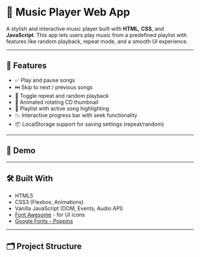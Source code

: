 # 🎵 Music Player Web App

A stylish and interactive music player built with **HTML**, **CSS**, and **JavaScript**. This app lets users play music from a predefined playlist with features like random playback, repeat mode, and a smooth UI experience.

---

## 🚀 Features

- ✅ Play and pause songs
- ⏭️ Skip to next / previous songs
- 🔁 Toggle repeat and random playback
- 📀 Animated rotating CD thumbnail
- 📂 Playlist with active song highlighting
- 📉 Interactive progress bar with seek functionality
- 📦 LocalStorage support for saving settings (repeat/random)

---

## 📸 Demo



---

## 🛠️ Built With

- HTML5
- CSS3 (Flexbox, Animations)
- Vanilla JavaScript (DOM, Events, Audio API)
- [Font Awesome](https://fontawesome.com/) - for UI icons
- [Google Fonts - Poppins](https://fonts.google.com/specimen/Poppins)

---

## 🗂️ Project Structure

